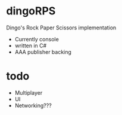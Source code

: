 # dingoRPS
Dingo's Rock Paper Scissors implementation

  - Currently console 
  - written in C#
  - AAA publisher backing

# todo

  - Multiplayer
  - UI
  - Networking???
